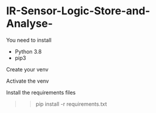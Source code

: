 # IR-Sensor-Logic-Store-and-Analyse-

You need to install 
- Python 3.8
- pip3

Create your venv

Activate the venv

Install the requirements files

>> pip install -r requirements.txt

